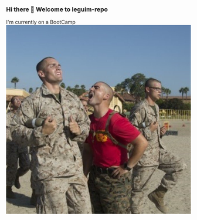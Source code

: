 ### Hi there 👋 Welcome to leguim-repo

I'm currently on a BootCamp
![Hello 👋🏻](https://raw.githubusercontent.com/leguim-repo/leguim-repo/develop/img/bootcamp2.jpg)

<!--
**leguim-repo/leguim-repo** is a ✨ _special_ ✨ repository because its `README.md` (this file) appears on your GitHub profile.

Here are some ideas to get you started:

- 🔭 I’m currently working on ...
- 🌱 I’m currently learning ...
- 👯 I’m looking to collaborate on ...
- 🤔 I’m looking for help with ...
- 💬 Ask me about ...
- 📫 How to reach me: ...
- 😄 Pronouns: ...
- ⚡ Fun fact: ...
-->
